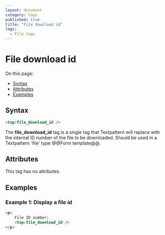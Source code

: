 ```yaml
---
layout: document
category: tags
published: true
title: "File download id"
tags:
  - File tags
---
```


# File download id

On this page:

* [Syntax](#syntax)
* [Attributes](#attributes)
* [Examples](#examples)

## Syntax

~~~ html
<txp:file_download_id />
~~~

The **file_download_id** tag is a *single* tag that Textpattern will replace with the internal ID number of the file to be downloaded. Should be used in a Textpattern 'file' type @@Form template@@.

## Attributes

This tag has no attributes.

## Examples

### Example 1: Display a file id

~~~ html
<p>
    File ID number:
    <txp:file_download_id />
</p>
